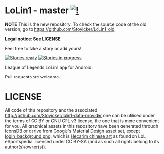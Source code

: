 LoLin1 - master [![!](https://travis-ci.org/Stoyicker/Lollipop-Budget.svg?branch=master)](https://travis-ci.org/Stoyicker/LoLin1)
===============

**NOTE** This is the new repository. To check the source code of the old version, go to https://github.com/Stoyicker/LoLin1_old

**Legal notice: See [LICENSE](https://raw.githubusercontent.com/Stoyicker/LoLin1/master/LICENSE "LICENSE")**

Feel free to take a story or add yours!

[![Stories ready](https://badge.waffle.io/Stoyicker/LoLin1.png?label=ready&title=Ready)](https://waffle.io/Stoyicker/LoLin1)
[![Stories in progress](https://badge.waffle.io/Stoyicker/LoLin1.png?label=in%20progress&title=In%20Progress)](https://waffle.io/Stoyicker/LoLin1)


League of Legends LoLin1 app for Android.

Pull requests are welcome.

LICENSE
================
All code of this repository and the associated http://github.com/Stoyicker/lolin1-data-provider one can be utilised under the terms of CC BY or GNU GPL v3 license, the one that is more convenient for you.
All graphical assets in this repository have been generated through IconsDB or derive from Google's Material Design asset set, except [login_background.png](https://github.com/Stoyicker/LoLin1/blob/master/app/src/main/res/drawable/login_background.jpg), which is [Hecarim chinese art](http://lol.esportspedia.com/w/images/c/c9/Chinese_Hecarim_Splash_0.jpg) as found on LoL eSportspedia, licensed under CC BY-SA (and as such all rights belong to its author(s)/owner(s)).
